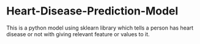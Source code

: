 # Heart-Disease-Prediction-Model
This is a python model using sklearn library which tells a person has heart disease or not with giving relevant feature or values to it.
